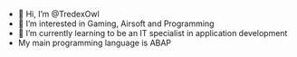 - 👋 Hi, I’m @TredexOwl
- 👀 I’m interested in Gaming, Airsoft and Programming
- 🌱 I’m currently learning to be an IT specialist in application development
- My main programming language is ABAP
